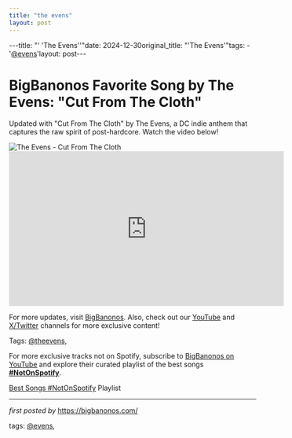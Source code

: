 ```yaml
---
title: "the evens"
layout: post
---
```

---title: "' 'The Evens''"date: 2024-12-30original_title: "'The Evens'"tags:  - '[@evens](/tags/evens/)'layout: post---<!-- Title of the Post --><h1 >BigBanonos Favorite Song by The Evens: "Cut From The Cloth"</h1> <!-- Introductory Text --><p >Updated with "Cut From The Cloth" by The Evens, a DC indie anthem that captures the raw spirit of post-hardcore. Watch the video below!</p> <!-- Featured Image --><div > <img src="https://i.scdn.co/image/ab67616d0000b273cb14b3753cbe5412dfcfac60" alt="The Evens - Cut From The Cloth" /></div> <!-- YouTube Video Embed --><div > <iframe width="560" height="315" src="https://www.youtube.com/embed/SYbvnQK1SX4" frameborder="0" allowfullscreen></iframe></div> <!-- Footer Links --><div > <p>For more updates, visit <a href="https://bigbanonos.com/" target="_blank">BigBanonos</a>. Also, check out our <a href="https://www.youtube.com/[@BigBanonos](/tags/BigBanonos/)" target="_blank">YouTube</a> and <a href="https://x.com/bigbanonos" target="_blank">X/Twitter</a> channels for more exclusive content!</p></div> <!-- Tags --><p >Tags: [@theevens](/tags/theevens/),</p><!--Subscribe and Playlist Links--><div>    <p>For more exclusive tracks not on Spotify, subscribe to <a href="https://www.youtube.com/[@BigBanonos](/tags/BigBanonos/)" target="_blank">BigBanonos on YouTube</a> and explore their curated playlist of the best songs <strong>[#NotOnSpotify](/tags/NotOnSpotify/)</strong>.</p>    <p><a href="https://www.youtube.com/playlist?list=PLtuNtuTatqI0kFahUCbtbfenC_ET5O_tr" target="_blank">Best Songs [#NotOnSpotify](/tags/NotOnSpotify/) Playlist<br /></a></p></div><hr /><p><em>first posted by</em> <a href="https://bigbanonos.com/" rel="noopener" target="_new">https://bigbanonos.com/</a></p><p>tags: [@evens](/tags/evens/),</p>